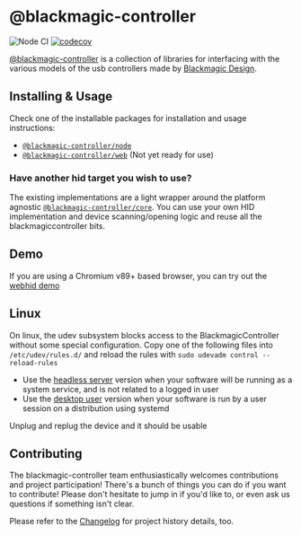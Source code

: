 # @blackmagic-controller

![Node CI](https://github.com/Julusian/node-blackmagic-controller/workflows/Node%20CI/badge.svg)
[![codecov](https://codecov.io/gh/Julusian/node-blackmagic-controller/branch/master/graph/badge.svg?token=Hl4QXGZJMF)](https://codecov.io/gh/Julusian/node-blackmagic-controller)

[@blackmagic-controller](https://www.npmjs.com/org/blackmagic-controller) is a collection of libraries for interfacing with the various models of the usb controllers made by [Blackmagic Design](https://www.blackmagicdesign.com/).

## Installing & Usage

Check one of the installable packages for installation and usage instructions:

-   [`@blackmagic-controller/node`](https://npm.im/@blackmagic-controller/node)
-   [`@blackmagic-controller/web`](https://npm.im/@blackmagic-controller/web) (Not yet ready for use)

### Have another hid target you wish to use?

The existing implementations are a light wrapper around the platform agnostic [`@blackmagic-controller/core`](https://npm.im/@blackmagic-controller/core). You can use your own HID implementation and device scanning/opening logic and reuse all the blackmagiccontroller bits.

## Demo

If you are using a Chromium v89+ based browser, you can try out the [webhid demo](https://julusian.github.io/node-blackmagic-controller/)

## Linux

On linux, the udev subsystem blocks access to the BlackmagicController without some special configuration.
Copy one of the following files into `/etc/udev/rules.d/` and reload the rules with `sudo udevadm control --reload-rules`

-   Use the [headless server](./packages/node/udev/50-blackmagic-controller-headless.rules) version when your software will be running as a system service, and is not related to a logged in user
-   Use the [desktop user](./packages/node/udev/50-blackmagic-controller-user.rules) version when your software is run by a user session on a distribution using systemd

Unplug and replug the device and it should be usable

## Contributing

The blackmagic-controller team enthusiastically welcomes contributions and project participation! There's a bunch of things you can do if you want to contribute! Please don't hesitate to jump in if you'd like to, or even ask us questions if something isn't clear.

Please refer to the [Changelog](CHANGELOG.md) for project history details, too.
